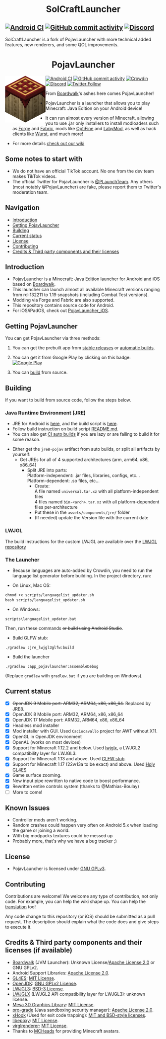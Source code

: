 <H1 align="center">SolCraftLauncher</H1>

[![Android CI](https://github.com/SolDev69/SolCraftLauncher/workflows/Android%20CI/badge.svg)](https://github.com/SolDev69/SolCraftLauncher/actions)
[![GitHub commit activity](https://img.shields.io/github/commit-activity/m/SolDev69/SolCraftLauncher)](https://github.com/SolDev69/SolCraftLauncher/actions)
[![Discord](https://img.shields.io/discord/1199157907523117066.svg?label=&logo=discord&logoColor=ffffff&color=7389D8&labelColor=6A7EC2)](https://discord.com/invite/qeVjdcU4CJ) 
---------
SolCraftLauncher is a fork of PojavLauncher with more technical added features, new renderers, and some QOL improvements.



<H1 align="center">PojavLauncher</H1>

<img src="https://github.com/PojavLauncherTeam/PojavLauncher/blob/v3_openjdk/app_pojavlauncher/src/main/assets/pojavlauncher.png" align="left" width="130" height="150" alt="PojavLauncher logo">

[![Android CI](https://github.com/PojavLauncherTeam/PojavLauncher/workflows/Android%20CI/badge.svg)](https://github.com/PojavLauncherTeam/PojavLauncher/actions)
[![GitHub commit activity](https://img.shields.io/github/commit-activity/m/PojavLauncherTeam/PojavLauncher)](https://github.com/PojavLauncherTeam/PojavLauncher/actions)
[![Crowdin](https://badges.crowdin.net/pojavlauncher/localized.svg)](https://crowdin.com/project/pojavlauncher)
[![Discord](https://img.shields.io/discord/724163890803638273.svg?label=&logo=discord&logoColor=ffffff&color=7389D8&labelColor=6A7EC2)](https://discord.com/invite/pojavlauncher-724163890803638273) 
[![Twitter Follow](https://img.shields.io/twitter/follow/plaunchteam?color=blue&style=flat-square)](https://twitter.com/PLaunchTeam)

* From [Boardwalk](https://github.com/zhuowei/Boardwalk)'s ashes here comes PojavLauncher!

* PojavLauncher is a launcher that allows you to play Minecraft: Java Edition on your Android device!

* It can run almost every version of Minecraft, allowing you to use .jar only installers to install modloaders such as [Forge](https://files.minecraftforge.net/) and [Fabric](http://fabricmc.net/), mods like [OptiFine](https://optifine.net) and [LabyMod](https://www.labymod.net/en), as well as hack clients like [Wurst](https://www.wurstclient.net/), and much more!

* For more details [check out our wiki](https://github.com/PojavLauncherTeam/PojavLauncher/wiki)
## Some notes to start with
- We do not have an official TikTok account. No one from the dev team makes TikTok videos. 
- The official Twitter for PojavLauncher is [@PLaunchTeam](https://twitter.com/PLaunchTeam). Any others (most notably @PojavLauncher) are fake, please report them to Twitter's moderation team.

## Navigation
- [Introduction](#introduction)  
- [Getting PojavLauncher](#getting-pojavlauncher)
- [Building](#building) 
- [Current status](#current-status) 
- [License](#license) 
- [Contributing](#contributing) 
- [Credits & Third party components and their licenses](#credits--third-party-components-and-their-licenses-if-available)

## Introduction 
* PojavLauncher is a Minecraft: Java Edition launcher for Android and iOS based on [Boardwalk](https://github.com/zhuowei/Boardwalk). 
* This launcher can launch almost all available Minecraft versions ranging from rd-132211 to 1.19 snapshots (including Combat Test versions). 
* Modding via Forge and Fabric are also supported. 
* This repository contains source code for Android. 
* For iOS/iPadOS, check out [PojavLauncher_iOS](https://github.com/PojavLauncherTeam/PojavLauncher_iOS).

## Getting PojavLauncher

You can get PojavLauncher via three methods:

1. You can get the prebuilt app from [stable releases](https://github.com/PojavLauncherTeam/PojavLauncher/releases) or [automatic builds](https://github.com/PojavLauncherTeam/PojavLauncher/actions).

2. You can get it from Google Play by clicking on this badge:
[![Google Play](https://play.google.com/intl/en_us/badges/static/images/badges/en_badge_web_generic.png)](https://play.google.com/store/apps/details?id=net.kdt.pojavlaunch)

3. You can [build](#building) from source.
## Building
If you want to build from source code, follow the steps below.
### Java Runtime Environment (JRE)
- JRE for Android is [here](https://github.com/PojavLauncherTeam/openjdk-multiarch-jdk8u), and the build script is [here](https://github.com/PojavLauncherTeam/android-openjdk-build-multiarch).
- Follow build instruction on build script [README.md](https://github.com/PojavLauncherTeam/android-openjdk-build-multiarch/blob/buildjre8/README.md).
- You can also get [CI auto builds](https://github.com/PojavLauncherTeam/android-openjdk-build-multiarch/actions) if you are lazy or are failing to build it for some reason.
* Either get the `jre8-pojav` artifact from auto builds, or split all artifacts by yourself:</br>
   - Get JREs for all of 4 supported architectures (arm, arm64, x86, x86_64) </br> 
      - Split JRE into parts:</br>
                Platform-independent: .jar files, libraries, configs, etc...</br>
                Platform-dependent: .so files, etc...</br>
        - Create:</br>
                A file named `universal.tar.xz` with all platform-independent files</br>
                4 files named `bin-<arch>.tar.xz` with all platform-dependent files per-architecture</br>
        - Put these in the `assets/components/jre/` folder</br>
        - (If needed) update the Version file with the current date</br>

### LWJGL
The build instructions for the custom LWJGL are available over the [LWJGL repository](https://github.com/PojavLauncherTeam/lwjgl3)

### The Launcher
- Because languages are auto-added by Crowdin, you need to run the language list generator before building. In the project directory, run:

* On Linux, Mac OS:
```
chmod +x scripts/languagelist_updater.sh
bash scripts/languagelist_updater.sh
```
* On Windows:
```
scripts\languagelist_updater.bat
```
Then, run these commands ~~or build using Android Studio~~.

* Build GLFW stub:
```
./gradlew :jre_lwjgl3glfw:build
```       
* Build the launcher
```
./gradlew :app_pojavlauncher:assembleDebug
```
(Replace `gradlew` with `gradlew.bat` if you are building on Windows).

## Current status
- [x] ~~OpenJDK 9 Mobile port: ARM32, ARM64, x86, x86_64.~~ Replaced by JRE8.
- [x] OpenJDK 8 Mobile port: ARM32, ARM64, x86, x86_64
- [x] OpenJDK 17 Mobile port: ARM32, ARM64, x86, x86_64
- [x] Headless mod installer
- [x] Mod installer with GUI. Used `Caciocavallo` project for AWT without X11.
- [x] OpenGL in OpenJDK environment
- [x] OpenAL (works on most devices)
- [x] Support for Minecraft 1.12.2 and below. Used [lwjglx](https://github.com/PojavLauncherTeam/lwjglx), a LWJGL2 compatibility layer for LWJGL3.
- [x] Support for Minecraft 1.13 and above. Used [GLFW stub](https://github.com/PojavLauncherTeam/lwjgl3-glfw-java).
- [x] Support for Minecraft 1.17 (22w13a to be exact) and above. Used [Holy GL4ES](https://github.com/PojavLauncherTeam/gl4es-114-extra)
- [x] Game surface zooming.
- [x] New input pipe rewritten to native code to boost performance.
- [x] Rewritten entire controls system (thanks to @Mathias-Boulay)
- [ ] More to come!

## Known Issues
- Controller mods aren't working.
- Random crashes could happen very often on Android 5.x when loading the game or joining a world.
- With big modpacks textures could be messed up
- Probably more, that's why we have a bug tracker ;) 

## License
- PojavLauncher is licensed under [GNU GPLv3](https://github.com/khanhduytran0/PojavLauncher/blob/master/LICENSE).

## Contributing
Contributions are welcome! We welcome any type of contribution, not only code. For example, you can help the wiki shape up. You can help the [translation](https://crowdin.com/project/pojavlauncher) too!


Any code change to this repository (or iOS) should be submitted as a pull request. The description should explain what the code does and give steps to execute it.

## Credits & Third party components and their licenses (if available)
- [Boardwalk](https://github.com/zhuowei/Boardwalk) (JVM Launcher): Unknown License/[Apache License 2.0](https://github.com/zhuowei/Boardwalk/blob/master/LICENSE) or GNU GPLv2.
- Android Support Libraries: [Apache License 2.0](https://android.googlesource.com/platform/prebuilts/maven_repo/android/+/master/NOTICE.txt).
- [GL4ES](https://github.com/PojavLauncherTeam/gl4es): [MIT License](https://github.com/ptitSeb/gl4es/blob/master/LICENSE).<br>
- [OpenJDK](https://github.com/PojavLauncherTeam/openjdk-multiarch-jdk8u): [GNU GPLv2 License](https://openjdk.java.net/legal/gplv2+ce.html).<br>
- [LWJGL3](https://github.com/PojavLauncherTeam/lwjgl3): [BSD-3 License](https://github.com/LWJGL/lwjgl3/blob/master/LICENSE.md).
- [LWJGLX](https://github.com/PojavLauncherTeam/lwjglx) (LWJGL2 API compatibility layer for LWJGL3): unknown license.<br>
- [Mesa 3D Graphics Library](https://gitlab.freedesktop.org/mesa/mesa): [MIT License](https://docs.mesa3d.org/license.html).
- [pro-grade](https://github.com/pro-grade/pro-grade) (Java sandboxing security manager): [Apache License 2.0](https://github.com/pro-grade/pro-grade/blob/master/LICENSE.txt).
- [xHook](https://github.com/iqiyi/xHook) (Used for exit code trapping): [MIT and BSD-style licenses](https://github.com/iqiyi/xHook/blob/master/LICENSE).
- [libepoxy](https://github.com/anholt/libepoxy): [MIT License](https://github.com/anholt/libepoxy/blob/master/COPYING).
- [virglrenderer](https://github.com/PojavLauncherTeam/virglrenderer): [MIT License](https://gitlab.freedesktop.org/virgl/virglrenderer/-/blob/master/COPYING).
- Thanks to [MCHeads](https://mc-heads.net) for providing Minecraft avatars.
